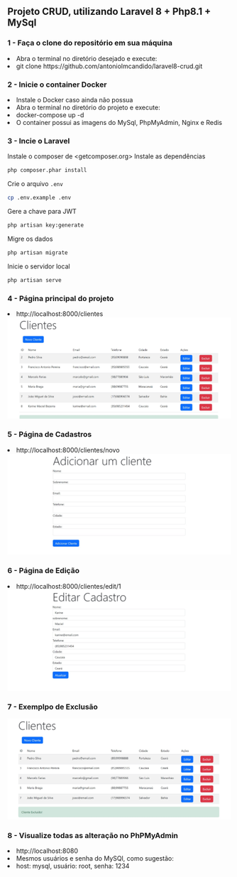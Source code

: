 ## Projeto CRUD, utilizando Laravel 8 + Php8.1 + MySql

### 1 - Faça o clone do repositório em sua máquina

<li>Abra o terminal no diretório desejado e execute:</li>
<li>git clone https://github.com/antoniolmcandido/laravel8-crud.git</li>

### 2 - Inicie o container Docker

<li>Instale o Docker caso ainda não possua</li>
<li>Abra o terminal no diretório do projeto e execute:</li>
<li>docker-compose up -d</li>
<li>O container possui as imagens do MySql, PhpMyAdmin, Nginx e Redis</li>

### 3 - Incie o Laravel

Instale o composer de <getcomposer.org>
Instale as dependências

~~~bash
php composer.phar install
~~~

Crie o arquivo `.env`

~~~bash
cp .env.example .env
~~~

Gere a chave para JWT

~~~bash
php artisan key:generate
~~~

Migre os dados

~~~bash
php artisan migrate
~~~

Inicie o servidor local

~~~bash
php artisan serve
~~~

### 4 - Página principal do projeto

<li>http://localhost:8000/clientes</li>

<img src="/resources/img/1.jpg" alt="Tela Inicial"/>

### 5 - Página de Cadastros

<li>http://localhost:8000/clientes/novo</li>

<img src="/resources/img/2.jpg" alt="Tela de Cadastros"/>

### 6 - Página de Edição

<li>http://localhost:8000/clientes/edit/1</li>

<img src="/resources/img/3.jpg" alt="Tela de Cadastros"/>

### 7 - Exemplpo de Exclusão

<img src="/resources/img/4.jpg" alt="Tela de Cadastros"/>

### 8 - Visualize todas as alteração no PhPMyAdmin

<li>http://localhost:8080</li>
<li>Mesmos usuários e senha do MySQl, como sugestão:</li>
<li>host: mysql, usuário: root, senha: 1234</li>